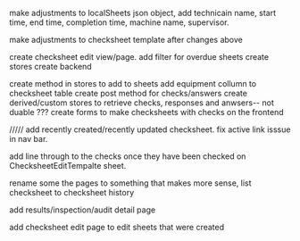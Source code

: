 make adjustments to localSheets json object, add technicain name,
start time, end time, completion time, machine name, supervisor.

make adjustments to checksheet template after changes above

create checksheet edit view/page.
add filter for overdue sheets
create stores
create backend

create method in stores to add to sheets
add equipment collumn to checksheet table
create post method for checks/answers
create derived/custom stores to retrieve checks, responses and anwsers-- not duable ???
create forms to make checksheets with checks on the frontend

/////
add recently created/recently updated checksheet.
fix active link isssue in nav bar.

add line through to the checks once they have been checked on ChecksheetEditTempalte sheet.

rename some the pages to something that makes more sense, list checksheet to checksheet history

add results/inspection/audit detail page

add checksheet edit page to edit sheets that were created 





